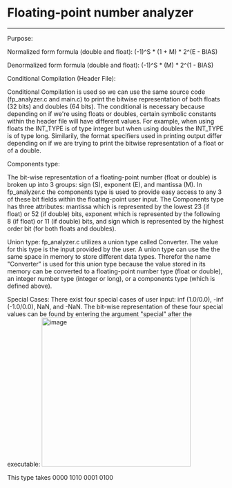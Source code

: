 <h1> Floating-point number analyzer </h1>
<hr> 

Purpose:

Normalized form formula (double and float):
  (-1)^S * (1 + M) * 2^(E - BIAS)


Denormalized form formula (double and float):
  (-1)^S * (M) * 2^(1 - BIAS)

  Conditional Compilation (Header File):

  Conditional Compilation is used so we can use the same source code (fp_analyzer.c and main.c) to print the bitwise representation of both
  floats (32 bits) and doubles (64 bits). The conditional is necessary because depending on if we're using floats or doubles, certain symbolic constants
  within the header file will have different values. For example, when using floats the INT_TYPE is of type integer but when using doubles the INT_TYPE is of type long. 
  Similarily, the format specifiers used in printing output differ depending on if we are trying to print the bitwise representation of a float or of a double. 

 Components type:
 
  The bit-wise representation of a floating-point number (float or double) is broken up into 3 groups: sign (S), exponent (E), and mantissa (M).
  In fp_analyzer.c the components type is used to provide easy access to any 3 of these bit fields within the floating-point user input. The Components type has three
  attributes: mantissa which is represented by the lowest 23 (if float) or 52 (if double) bits, exponent which is represented by the following
  8 (if float) or 11 (if double) bits, and sign which is represented by the highest order bit (for both floats and doubles). 

  
  Union type:
  fp_analyzer.c utilizes a union type called Converter. The value for this type is the input provided by the user. 
  A union type can use the the same space in memory to store different data types. Therefor the name "Converter" is used for this union type 
  because the value stored in its memory can be converted to a floating-point number type (float or double), an integer number type (integer or long), or
  a components type (which is defined above).


  Special Cases:
  There exist four special cases of user input: inf (1.0/0.0), -inf (-1.0/0.0), NaN, and -NaN.
  The bit-wise representation of these four special values can be found by entering the argument "special" after the executable:
  <img width="345" alt="image" src="https://github.com/varun-singh26/floating-point-number-analyzer/assets/149445092/d47b49fb-59a4-4ede-90cf-ae8e61eeacd6">

  

  
  
  
  
  
  
  
  
  
  
  
  
  
  This type takes 0000 1010
  0001 0100
